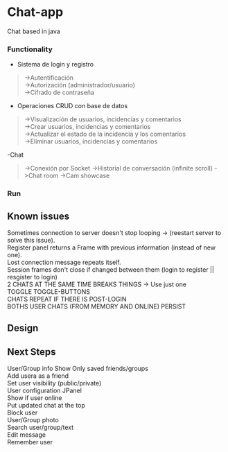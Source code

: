 # Chat-app
Chat based in java

### Functionality
- Sistema de login y registro  
>  ->Autentificación  
>  ->Autorización (administrador/usuario)  
>  ->Cifrado de contraseña  
    
- Operaciones CRUD con base de datos  
>  ->Visualización de usuarios, incidencias y comentarios  
>  ->Crear usuarios, incidencias y comentarios  
>  ->Actualizar el estado de la incidencia y los comentarios  
>  ->Eliminar usuarios, incidencias y comentarios  
  
-Chat
> ->Conexión por Socket
> ->Historial de conversación (infinite scroll)
> ->Chat room
> ->Cam showcase

### Run

## Known issues
Sometimes connection to server doesn't stop looping -> (reestart server to solve this issue).  
Register panel returns a Frame with previous information (instead of new one).  
Lost connection message repeats itself.  
Session frames don't close if changed between them (login to register || resgister to login)  
2 CHATS AT THE SAME TIME BREAKS THINGS -> Use just one  
TOGGLE TOGGLE-BUTTONS  
CHATS REPEAT IF THERE IS POST-LOGIN  
BOTHS USER CHATS (FROM MEMORY AND ONLINE) PERSIST  

## Design

## Next Steps
User/Group info 
Show Only saved friends/groups    
Add usera as a friend  
Set user visibility (public/private)  
User configuration JPanel  
Show if user online  
Put updated chat at the top  
Block user  
User/Group photo  
Search user/group/text  
Edit message  
Remember user  
